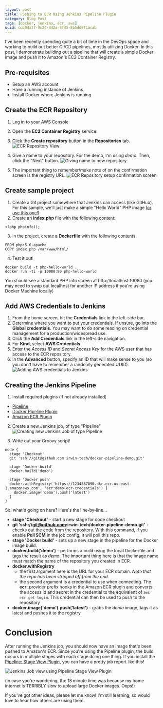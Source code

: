```yaml
---
layout: post
title: Pushing to ECR Using Jenkins Pipeline Plugin
category: Blog Post
tags: [docker, jenkins, ecr, aws]
uuid: cdd04a27-0c24-442a-8f45-8b5dd9f1acab
---
```



I've been recently spending quite a bit of time in the DevOps space and working to
build out better CI/CD pipelines, mostly utilizing Docker.  In this post, I demonstrate
building out a pipeline that will create a simple Docker image and push it to Amazon's
EC2 Container Registry.

<!--more-->

## Pre-requisites

- Setup an AWS account
- Have a running instance of Jenkins
- Install Docker where Jenkins is running


## Create the ECR Repository

1. Log in to your AWS Console
2. Open the **EC2 Container Registry** service.
3. Click the **Create repository** button in the **Repositories** tab.
![ECR Repository View](/images/ecr-repositoryView.png)

4. Give a name to your repository. For the demo, I'm using _demo_. Then, click the "Next" button.
![Giving name to new repository](/images/ecr-setup-givingName.png)

5. The important thing to remember/make note of on the confirmation screen is the registry URL.
![ECR Repository setup confirmation screen](/images/ecr-confirmationScreen.png)


## Create sample project

1. Create a Git project somewhere that Jenkins can access (like GitHub). For this sample, we'll just make a simple "Hello World" PHP image ([or use this one!](https://github.com/irwin-tech/docker-pipeline-demo))
2. Create an **index.php** file with the following content:
<pre class="no-wrap"><code class="php">&lt;?php phpinfo();</code></pre>

3. In the project, create a **Dockerfile** with the following contents.
<pre class="no-wrap"><code class="dockerfile">FROM php:5.6-apache
COPY index.php /var/www/html/</code></pre>

4. Test it out!
<pre class="no-wrap"><code class="bash">docker build -t php-hello-world .
docker run -ti -p 10080:80 php-hello-world</code></pre>
You should see a standard PHP Info screen at http://localhost:10080 (you may need to swap out localhost for another IP address if you're using Docker Machine locally)


## Add AWS Credentials to Jenkins

1. From the home screen, hit the **Credentials** link in the left-side bar.
2. Determine where you want to put your credentials.  If unsure, go into the **Global credentials**.  You may want to do some reading on credential management for a production/widespread use.
3. Click the **Add Credentials** link in the left-side navigation.
4. For **Kind**, select **AWS Credentials**.
5. Enter the _Access ID_ and _Secret Access Key_ for the AWS user that has access to the ECR repository.
6. In the **Advanced** button, specify an ID that will make sense to you (so you don't have to remember a randomly generated UUID).
![Adding AWS credentials to Jenkins](/images/ecr-addingCredentialsToJenkins.png)


## Creating the Jenkins Pipeline

1. Install required plugins (if not already installed)
  - [Pipeline](https://wiki.jenkins-ci.org/display/JENKINS/Pipeline+Plugin)
  - [Docker Pipeline Plugin](https://wiki.jenkins-ci.org/display/JENKINS/CloudBees+Docker+Pipeline+Plugin)
  - [Amazon ECR Plugin](https://wiki.jenkins-ci.org/display/JENKINS/Amazon+ECR)

2. Create a new Jenkins job, of type "Pipeline"
![Creating new Jenkins Job of type Pipeline](/images/ecr-creatingJenkinsJob.png)

3. Write out your Groovy script!
<pre class="no-wrap"><code class="groovy">node {
&nbsp;&nbsp;stage 'Checkout'
&nbsp;&nbsp;git 'ssh://git@github.com:irwin-tech/docker-pipeline-demo.git'
&nbsp;
&nbsp;&nbsp;stage 'Docker build'
&nbsp;&nbsp;docker.build('demo')
&nbsp;
&nbsp;&nbsp;stage 'Docker push'
&nbsp;&nbsp;docker.withRegistry('https://1234567890.dkr.ecr.us-east-1.amazonaws.com', 'ecr:demo-ecr-credentials') {
&nbsp;&nbsp;&nbsp;&nbsp;docker.image('demo').push('latest')
&nbsp;&nbsp;}
}</code></pre>

So, what's going on here?  Here's the line-by-line...

- **stage 'Checkout'** - start a new stage for code checkout
- **git 'ssh://git@github.com:irwin-tech/docker-pipeline-demo.git'** - checks out the code from the repository. With this command, if you enable **Poll SCM** in the job config, it will poll this repo.
- **stage 'Docker build'** - sets up a new stage in the pipeline for the Docker image build.
- **docker.build('demo')** - performs a build using the local Dockerfile and tags the result as _demo_.  The important thing here is that the image name must match the name of the repository you created in ECR.
- **docker.withRegistry**
  - the first argument here is the URL for your ECR domain. _Note that the repo has been stripped off from the end._
  - the second argument is a credential to use when connecting. The **ecr:** provider prefix hooks in the Amazon ECR plugin and converts the access id and secret in the credential to the equivalent of ```aws ecr get-login```.  This credential can then be used to push to the repository
- **docker.image('demo').push('latest')** - grabs the _demo_ image, tags it as latest and pushes it to the registry


# Conclusion

After running the Jenkins job, you should now have an image that's been pushed to Amazon's ECR.  Since you're using the Pipeline plugin, the build occurs in multiple stages with each stage doing one thing.  If you install the [Pipeline: Stage View Plugin](https://wiki.jenkins-ci.org/display/JENKINS/Pipeline+Stage+View+Plugin), you can have a pretty job report like this!

![Jenkins Job view using Pipeline Stage View Plugin](/images/ecr-pipelineStageView.png)

(in case you're wondering, the 18 minute time was because my home internet is TERRIBLY slow to upload large Docker images. Oops!)

If you've got other ideas, please let me know!  I'm still learning, so would love to hear how others are using them.
